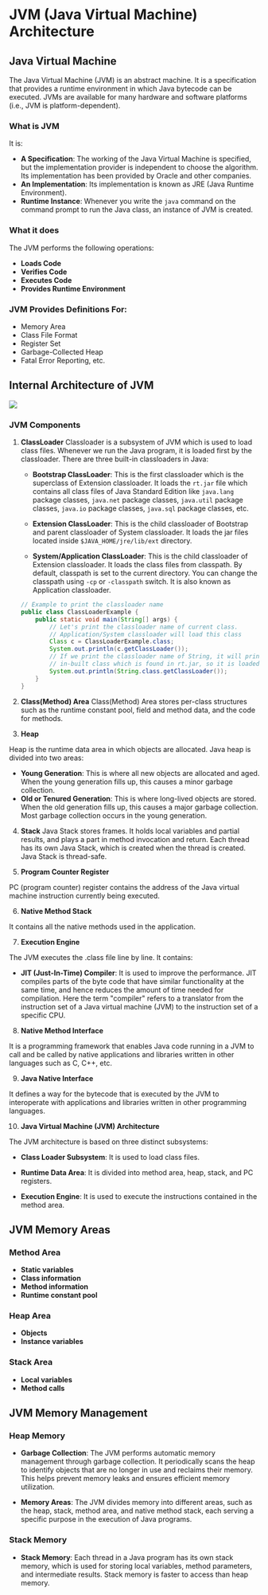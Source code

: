 # JVM (Java Virtual Machine) Architecture

## Java Virtual Machine
The Java Virtual Machine (JVM) is an abstract machine. It is a specification that provides a runtime environment in which Java bytecode can be executed. JVMs are available for many hardware and software platforms (i.e., JVM is platform-dependent).

### What is JVM
It is:

- **A Specification**: The working of the Java Virtual Machine is specified, but the implementation provider is independent to choose the algorithm. Its implementation has been provided by Oracle and other companies.
- **An Implementation**: Its implementation is known as JRE (Java Runtime Environment).
- **Runtime Instance**: Whenever you write the `java` command on the command prompt to run the Java class, an instance of JVM is created.

### What it does
The JVM performs the following operations:

- **Loads Code**
- **Verifies Code**
- **Executes Code**
- **Provides Runtime Environment**

### JVM Provides Definitions For:
- Memory Area
- Class File Format
- Register Set
- Garbage-Collected Heap
- Fatal Error Reporting, etc.

## Internal Architecture of JVM

![](https://www.javatpoint.com/images/jvm-architecture.png)

### JVM Components

1. **ClassLoader**
   Classloader is a subsystem of JVM which is used to load class files. Whenever we run the Java program, it is loaded first by the classloader. There are three built-in classloaders in Java:
   
   - **Bootstrap ClassLoader**: This is the first classloader which is the superclass of Extension classloader. It loads the `rt.jar` file which contains all class files of Java Standard Edition like `java.lang` package classes, `java.net` package classes, `java.util` package classes, `java.io` package classes, `java.sql` package classes, etc.
   
   - **Extension ClassLoader**: This is the child classloader of Bootstrap and parent classloader of System classloader. It loads the jar files located inside `$JAVA_HOME/jre/lib/ext` directory.
   
   - **System/Application ClassLoader**: This is the child classloader of Extension classloader. It loads the class files from classpath. By default, classpath is set to the current directory. You can change the classpath using `-cp` or `-classpath` switch. It is also known as Application classloader.

   ```java
   // Example to print the classloader name
   public class ClassLoaderExample {  
       public static void main(String[] args) {  
           // Let's print the classloader name of current class.   
           // Application/System classloader will load this class  
           Class c = ClassLoaderExample.class;  
           System.out.println(c.getClassLoader());  
           // If we print the classloader name of String, it will print null because it is an  
           // in-built class which is found in rt.jar, so it is loaded by Bootstrap classloader  
           System.out.println(String.class.getClassLoader());  
       }  
   }  
    ```
2. **Class(Method) Area**
Class(Method) Area stores per-class structures such as the runtime constant pool, field and method data, and the code for methods.

3. **Heap**

Heap is the runtime data area in which objects are allocated. Java heap is divided into two areas:

- **Young Generation**: This is where all new objects are allocated and aged. When the young generation fills up, this causes a minor garbage collection.
- **Old or Tenured Generation**: This is where long-lived objects are stored. When the old generation fills up, this causes a major garbage collection. Most garbage collection occurs in the young generation.

4. **Stack**
Java Stack stores frames. It holds local variables and partial results, and plays a part in method invocation and return. Each thread has its own Java Stack, which is created when the thread is created. Java Stack is thread-safe.

5. **Program Counter Register**

PC (program counter) register contains the address of the Java virtual machine instruction currently being executed.

6. **Native Method Stack**

It contains all the native methods used in the application.

7. **Execution Engine**

The JVM executes the .class file line by line. It contains:

- **JIT (Just-In-Time) Compiler**: It is used to improve the performance. JIT compiles parts of the byte code that have similar functionality at the same time, and hence reduces the amount of time needed for compilation. Here the term "compiler" refers to a translator from the instruction set of a Java virtual machine (JVM) to the instruction set of a specific CPU.

8. **Native Method Interface**

It is a programming framework that enables Java code running in a JVM to call and be called by native applications and libraries written in other languages such as C, C++, etc.

9. **Java Native Interface**

It defines a way for the bytecode that is executed by the JVM to interoperate with applications and libraries written in other programming languages.

10. **Java Virtual Machine (JVM) Architecture**

The JVM architecture is based on three distinct subsystems:

- **Class Loader Subsystem**: It is used to load class files.

- **Runtime Data Area**: It is divided into method area, heap, stack, and PC registers.

- **Execution Engine**: It is used to execute the instructions contained in the method area.

## JVM Memory Areas

### Method Area

- **Static variables**
- **Class information**
- **Method information**
- **Runtime constant pool**

### Heap Area

- **Objects**
- **Instance variables**

### Stack Area

- **Local variables**
- **Method calls**


## JVM Memory Management

### Heap Memory

- **Garbage Collection**: The JVM performs automatic memory management through garbage collection. It periodically scans the heap to identify objects that are no longer in use and reclaims their memory. This helps prevent memory leaks and ensures efficient memory utilization.

- **Memory Areas**: The JVM divides memory into different areas, such as the heap, stack, method area, and native method stack, each serving a specific purpose in the execution of Java programs.

### Stack Memory

- **Stack Memory**: Each thread in a Java program has its own stack memory, which is used for storing local variables, method parameters, and intermediate results. Stack memory is faster to access than heap memory.






